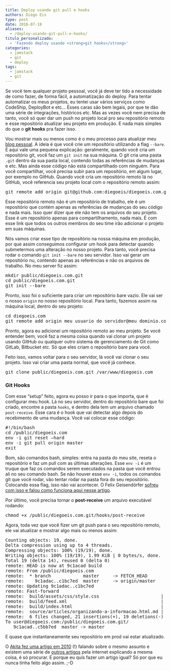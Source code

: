 ```yaml
---
title: Deploy usando git pull e hooks
authors: Diego Eis
type: post
date: 2016-07-18
aliases: 
  - /deploy-usando-git-pull-e-hooks/
titulo_personalizado:
  - 'Fazendo deploy usando <strong>git hooks</strong>'
categories:
  - jamstack
  - git
  - deploy
tags:
  - jamstack
  - git
---
```

Se você tem qualquer projeto pessoal, você já deve ter tido a necessidade de como fazer, de forma fácil, a automatização do deploy. Para tentar automatizar os meus projetos, eu tentei usar vários serviços como CodeShip, DeployBot e etc… Esses caras são bem legais, por que te dão uma série de integrações, históricos etc. Mas as vezes você nem precisa de tanto, você só quer dar um push no projeto local pro seu repositório remoto e esse repositório atualizar seu projeto em produção. E nada mais simples do que o **git hooks** pra fazer isso.

Vou mostrar mais ou menos como é o meu processo para atualizar meu [blog pessoal][1]. A ideia é que você crie um repositório utilizando a flag `--bare`. E aqui vale uma pequena explicação: geralmente, quando você cria um repositório git, você faz um `git init` na sua máquina. O git cria uma pasta `.git` dentro da sua pasta local, contendo todas as referências de mudanças e etc. Mas ainda esse código não está compartilhado com ninguém. Para você compartilhar, você precisa subir para um repositório, em algum lugar, por exemplo no GitHub. Quando você cria um repositório remoto lá no GitHub, você referencia seu projeto local com o repositório remoto assim:

<pre class="lang-shell">git remote add origin git@github.com:diegoeis/diegoeis.com.git
</pre>

Esse repositório remoto não é um repositório de trabalho, ele é um repositório que contém apenas as referências de mudanças do seu código e nada mais. Isso quer dizer que ele não tem os arquivos do seu projeto. Esse é um repositório apenas para compartilhamento, nada mais. É com esse link que todos os outros membros do seu time irão adicionar o projeto em suas máquinas.

Nós vamos criar esse tipo de repositório na nossa máquina em produção, por que assim conseguimos configurar um hook para detectar quando submetermos uma alteração no nosso projeto. Para tanto, você precisa rodar o comando `git init --bare` no seu servidor. Isso vai gerar um repositório nu, contendo apenas as referências e não os arquivos de trabalho. No meu server fiz assim:

<pre class="lang-shell">mkdir public/diegoeis.com.git
cd public/diegoeis.com.git
git init --bare
</pre>

Pronto, isso foi o suficiente para criar um repositório bare vazio. Ele vai ser o nosso `origin` no nosso repositório local. Para tanto, fazemos assim na máquina local, dentro do seu projeto:

<pre class="lang-shell">cd diegoeis.com
git remote add origin meu_usuario_do_servidor@meu_dominio.com:/public/diegoeis.com.git
</pre>

Pronto, agora eu adicionei um repositório remoto ao meu projeto. Se você entender bem, você faz a mesma coisa quando vai clonar um projeto usando GitHub ou qualquer outro sistema de gerenciamento de Git como GitLab, Bitbucket etc. Só que eles criam o repositório bare para você.

Feito isso, vamos voltar para o seu servidor, lá você vai clonar o seu projeto. Isso vai criar uma pasta normal, que você já conhece.

<pre class="lang-shell">git clone public/diegoeis.com.git /var/www/diegoeis.com
</pre>

### Git Hooks

Com esse &#8220;setup&#8221; feito, agora eu posso ir para o que importa, que é configurar meu hook. Lá no seu servidor, dentro do repositório bare que foi criado, encontre a pasta `hooks`, e dentro dela tem um arquivo chamado `post-receive`. Esse cara é o hook que vai detectar algo depois do recebimento de uma mudança. Você vai colocar esse código:

<pre class="lang-shell">#!/bin/bash
cd /public/diegoeis.com
env -i git reset —hard
env -i git pull origin master
exit
</pre>

Bom, são comandos bash, simples: entra na pasta do meu site, reseta o repositório e faz um pull com as últimas alterações. Esse `env -i` é um truque que faz os comandos serem executados na pasta que você entrou ali no seu comando bash. Se não houver esse `env -i`, todos os comandos git que você rodar, vão tentar rodar na pasta fora do seu repositório. Colocando essa flag, isso não vai acontecer. O Felix Geisendörfer [sofreu com isso e falou como funciona aqui nesse artigo][2].

Por último, você precisa tornar o **post-receive** um arquivo executável rodando:

<pre class="lang-shell">chmod +x /public/diegoeis.com.git/hooks/post-receive
</pre>

Agora, toda vez que você fizer um git push para o seu repositório remoto, ele vai atualizar e mostrar algo mais ou menos assim:

<pre class="lang-shell">Counting objects: 19, done.
Delta compression using up to 4 threads.
Compressing objects: 100% (19/19), done.
Writing objects: 100% (19/19), 1.99 KiB | 0 bytes/s, done.
Total 19 (delta 14), reused 0 (delta 0)
remote: HEAD is now at 9c1acad build
remote: From /public/diegoeis.com
remote:  * branch            master     -> FETCH_HEAD
remote:    9c1adac..c1bc7ed  master     -> origin/master
remote: Updating 9c1adac..c1bc7ed
remote: Fast-forward
remote:  build/assets/css/style.css                       |  2 +-
remote:  build/feed.xml                                   | 12 ++++++———
remote:  build/index.html                                 |  2 +-
remote:  source/articles/organizando-a-informacao.html.md | 12 ++++++———
remote:  6 files changed, 21 insertions(+), 19 deletions(-)
To user@diegoeis.com:/public/diegoeis.com.git/
   9c1acad..c5bb7ed  master -> master
</pre>

E quase que instantaneamente seu repositório em prod vai estar atualizado.

O [Akita fez uma artigo em 2010][3] (!) falando sobre o mesmo assunto e existem uma série de [outros artigos][4] pela internet explicando a mesma coisa, é só procurar. E porque eu quis fazer um artigo igual? Só por que eu nunca tinha feito algo assim. ;-D

 [1]: https://diegoeis.com
 [2]: https://debuggable.com/posts/git-tip-auto-update-working-tree-via-post-receive-hook:49551efe-6414-4e86-aec6-544f4834cda3
 [3]: https://www.akitaonrails.com/2010/02/13/deploy-com-git-push
 [4]: https://githowto.com/bare_repositories